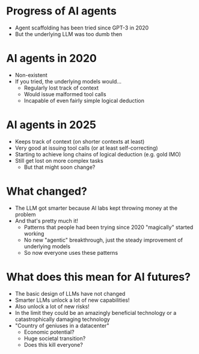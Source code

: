 # Progress of AI agents

+ Agent scaffolding has been tried since GPT-3 in 2020
+ But the underlying LLM was too dumb then

# AI agents in 2020

+ Non-existent
+ If you tried, the underlying models would...
    * Regularly lost track of context
    * Would issue malformed tool calls
    * Incapable of even fairly simple logical deduction

# AI agents in 2025

+ Keeps track of context (on shorter contexts at least)
+ Very good at issuing tool calls (or at least self-correcting)
+ Starting to achieve long chains of logical deduction (e.g. gold IMO)
+ Still get lost on more complex tasks
    * But that might soon change?

# What changed?

+ The LLM got smarter because AI labs kept throwing money at the problem
+ And that's pretty much it!
    * Patterns that people had been trying since 2020 "magically" started working
    * No new "agentic" breakthrough, just the steady improvement of underlying models
    * So now everyone uses these patterns

# What does this mean for AI futures?

+ The basic design of LLMs have not changed
+ Smarter LLMs unlock a lot of new capabilities!
+ Also unlock a lot of new risks!
+ In the limit they could be an amazingly beneficial technology or a catastrophically damaging technology
+ "Country of geniuses in a datacenter"
    * Economic potential?
    * Huge societal transition?
    * Does this kill everyone?

